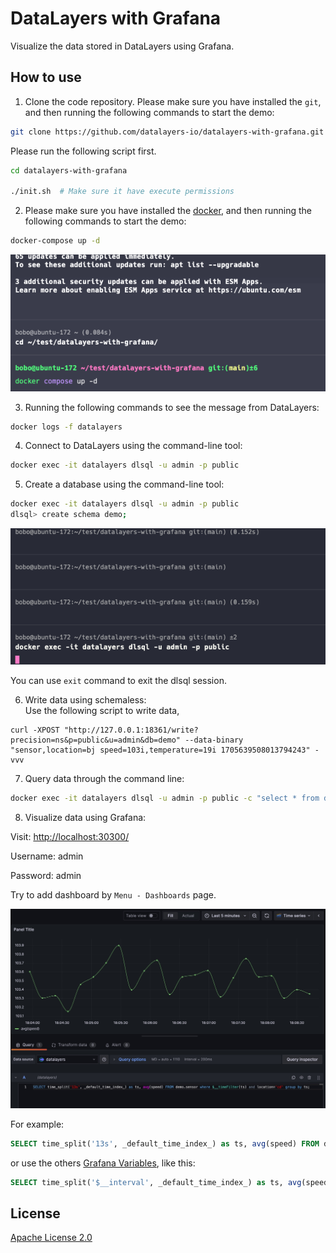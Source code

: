 # DataLayers with Grafana
Visualize the data stored in DataLayers using Grafana.

## How to use

1. Clone the code repository. Please make sure you have installed the `git`, and then running the following commands to start the demo:

  ```bash
  git clone https://github.com/datalayers-io/datalayers-with-grafana.git
  ```
  Please run the following script first.
  ```bash
  cd datalayers-with-grafana
  
  ./init.sh  # Make sure it have execute permissions
  ```

2. Please make sure you have installed the [docker](https://www.docker.com/), and then running the following commands to start the demo:

  ```bash
  docker-compose up -d
  ```

  ![docker-compose up -d](./static/images/docker_compose.gif)


3. Running the following commands to see the message from DataLayers:

  ```bash
  docker logs -f datalayers
  ```

4. Connect to DataLayers using the command-line tool:

  ```bash
  docker exec -it datalayers dlsql -u admin -p public
  ```

5. Create a database using the command-line tool:

  ```bash
  docker exec -it datalayers dlsql -u admin -p public
  dlsql> create schema demo;
  ```

  ![create schema demo](./static/images/create_schema.gif)

  You can use `exit` command to exit the dlsql session.

6. Write data using schemaless:  
Use the following script to write data,
```
curl -XPOST "http://127.0.0.1:18361/write?precision=ns&p=public&u=admin&db=demo" --data-binary "sensor,location=bj speed=103i,temperature=19i 1705639508013794243" -vvv
```

7. Query data through the command line:

  ```bash
  docker exec -it datalayers dlsql -u admin -p public -c "select * from demo.sensor limit 10"
  ```

8. Visualize data using Grafana:

  Visit: [http://localhost:30300/](http://localhost:30300/)

  Username: admin
  
  Password: admin


  Try to add dashboard by `Menu - Dashboards` page.

   ![add dashboard](./static/images/dashboard.jpg)
   
   For example:
   
   ``` sql
   SELECT time_split('13s', _default_time_index_) as ts, avg(speed) FROM demo.sensor where $__timeFilter(ts) and location='cd' group by ts;
   ```
   or use the others [Grafana Variables](https://grafana.com/docs/grafana/latest/dashboards/variables/add-template-variables/#global-variables), like this:

   ``` sql
   SELECT time_split('$__interval', _default_time_index_) as ts, avg(speed) FROM demo.sensor where $__timeFilter(ts) and location='cd' group by ts;
   ```

## License

[Apache License 2.0](./LICENSE)

